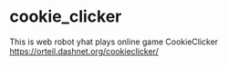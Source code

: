 # cookie_clicker

This is web robot yhat plays online game CookieClicker https://orteil.dashnet.org/cookieclicker/
